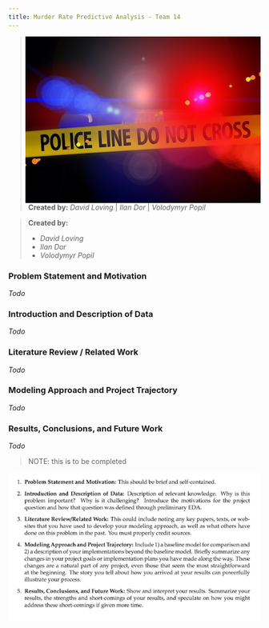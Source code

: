 ```yaml
---
title: Murder Rate Predictive Analysis - Team 14 
---
```

<img style="float: right;" src="img/police-line.jpg">

> **Created by:** *David Loving* \| *Ilan Dor* \| *Volodymyr Popil*

> **Created by:**
> 
> - *David Loving*
> - *Ilan Dor*
> - *Volodymyr Popil*


### Problem Statement and Motivation
*Todo*

### Introduction and Description of Data
*Todo*

### Literature Review / Related Work
*Todo*

### Modeling Approach and Project Trajectory
*Todo*

### Results, Conclusions, and Future Work
*Todo*

> NOTE: this is to be completed

![png](img/report_requirements.png)
